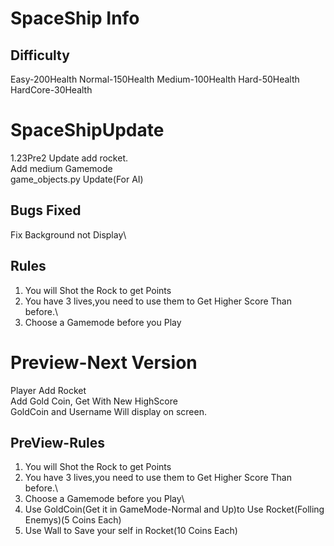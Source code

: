 # SpaceShip Info
## Difficulty
Easy-200Health
Normal-150Health
Medium-100Health
Hard-50Health
HardCore-30Health
# SpaceShipUpdate
1.23Pre2 Update 
add rocket.\
Add medium Gamemode\
game_objects.py Update(For AI)
## Bugs Fixed
Fix Background not Display\
## Rules
1. You will Shot the Rock to get Points
2. You have 3 lives,you need to use them to Get Higher Score Than before.\
3. Choose a Gamemode before you Play
# Preview-Next Version
Player Add Rocket\
Add Gold Coin, Get With New HighScore\
GoldCoin and Username Will display on screen. 
## PreView-Rules
1. You will Shot the Rock to get Points
2. You have 3 lives,you need to use them to Get Higher Score Than before.\
3. Choose a Gamemode before you Play\
4. Use GoldCoin(Get it in GameMode-Normal and Up)to Use Rocket(Folling Enemys)(5 Coins Each)
5. Use Wall to Save your self in Rocket(10 Coins Each)